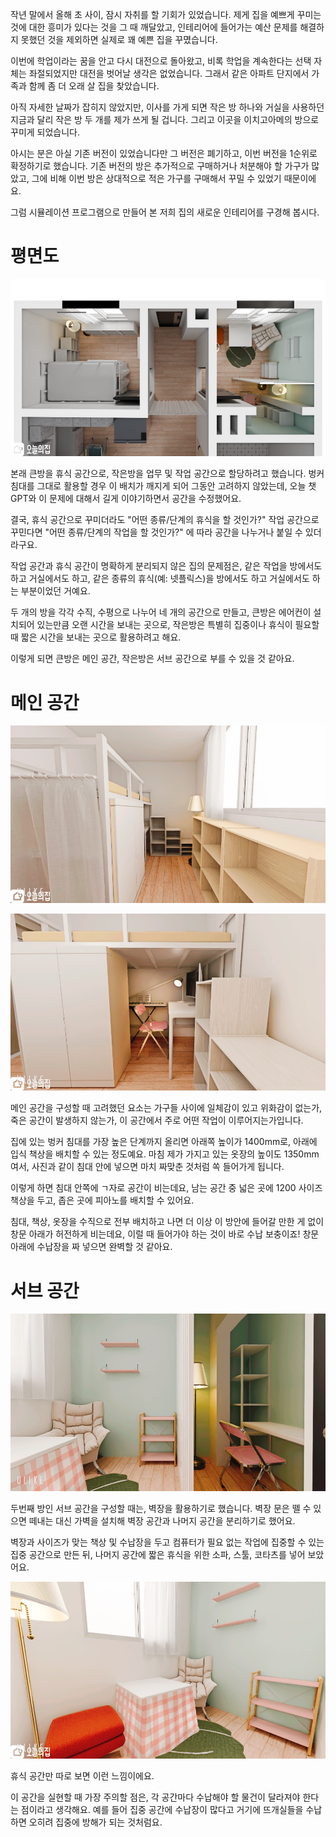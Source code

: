 작년 말에서 올해 초 사이, 잠시 자취를 할 기회가 있었습니다. 제게 집을 예쁘게 꾸미는 것에 대한 흥미가 있다는 것을 그 때 깨달았고, 인테리어에 들어가는 예산 문제를 해결하지 못했던 것을 제외하면 실제로 꽤 예쁜 집을 꾸몄습니다. 

이번에 학업이라는 꿈을 안고 다시 대전으로 돌아왔고, 비록 학업을 계속한다는 선택 자체는 좌절되었지만 대전을 벗어날 생각은 없었습니다. 그래서 같은 아파트 단지에서 가족과 함께 좀 더 오래 살 집을 찾았습니다. 

아직 자세한 날짜가 잡히지 않았지만, 이사를 가게 되면 작은 방 하나와 거실을 사용하던 지금과 달리 작은 방 두 개를 제가 쓰게 될 겁니다. 그리고 이곳을 이치고아메의 방으로 꾸미게 되었습니다.

아시는 분은 아실 기존 버전이 있었습니다만 그 버전은 폐기하고, 이번 버전을 1순위로 확정하기로 했습니다. 기존 버전의 방은 추가적으로 구매하거나 처분해야 할 가구가 많았고, 그에 비해 이번 방은 상대적으로 적은 가구를 구매해서 꾸밀 수 있었기 때문이에요.

그럼 시뮬레이션 프로그램으로 만들어 본 저희 집의 새로운 인테리어를 구경해 봅시다. 

# 평면도

![](./assets/blog/plan-1.png)

본래 큰방을 휴식 공간으로, 작은방을 업무 및 작업 공간으로 할당하려고 했습니다. 벙커 침대를 그대로 활용할 경우 이 배치가 깨지게 되어 그동안 고려하지 않았는데, 오늘 챗GPT와 이 문제에 대해서 길게 이야기하면서 공간을 수정했어요.

결국, 휴식 공간으로 꾸미더라도 "어떤 종류/단계의 휴식을 할 것인가?" 작업 공간으로 꾸민다면 "어떤 종류/단계의 작업을 할 것인가?" 에 따라 공간을 나누거나 붙일 수 있더라구요.

작업 공간과 휴식 공간이 명확하게 분리되지 않은 집의 문제점은, 같은 작업을 방에서도 하고 거실에서도 하고, 같은 종류의 휴식(예: 넷플릭스)을 방에서도 하고 거실에서도 하는 부분이었던 거예요.

두 개의 방을 각각 수직, 수평으로 나누어 네 개의 공간으로 만들고, 큰방은 에어컨이 설치되어 있는만큼 오랜 시간을 보내는 곳으로, 작은방은 특별히 집중이나 휴식이 필요할 때 짧은 시간을 보내는 곳으로 활용하려고 해요.

이렇게 되면 큰방은 메인 공간, 작은방은 서브 공간으로 부를 수 있을 것 같아요.

# 메인 공간

![](./assets/1_front.jpeg)

![](./assets/1_inside.jpeg)

메인 공간을 구성할 때 고려했던 요소는 가구들 사이에 일체감이 있고 위화감이 없는가, 죽은 공간이 발생하지 않는가, 이 공간에서 주로 어떤 작업이 이루어지는가입니다.

집에 있는 벙커 침대를 가장 높은 단계까지 올리면 아래쪽 높이가 1400mm로, 아래에 입식 책상을 배치할 수 있는 정도예요. 마침 제가 가지고 있는 옷장의 높이도 1350mm여서, 사진과 같이 침대 안에 넣으면 마치 짜맞춘 것처럼 쏙 들어가게 됩니다.

이렇게 하면 침대 안쪽에 ㄱ자로 공간이 비는데요, 남는 공간 중 넓은 곳에 1200 사이즈 책상을 두고, 좁은 곳에 피아노를 배치할 수 있어요.

침대, 책상, 옷장을 수직으로 전부 배치하고 나면 더 이상 이 방안에 들어갈 만한 게 없이 창문 아래가 허전하게 비는데요, 이럴 때 들어가야 하는 것이 바로 수납 보충이죠! 창문 아래에 수납장을 짜 넣으면 완벽할 것 같아요.

# 서브 공간

![](./assets/2_front.jpeg)

두번째 방인 서브 공간을 구성할 때는, 벽장을 활용하기로 했습니다. 벽장 문은 뗄 수 있으면 떼내는 대신 가벽을 설치해 벽장 공간과 나머지 공간을 분리하기로 했어요.

벽장과 사이즈가 맞는 책상 및 수납장을 두고 컴퓨터가 필요 없는 작업에 집중할 수 있는 집중 공간으로 만든 뒤, 나머지 공간에 짧은 휴식을 위한 소파, 스툴, 코타츠를 넣어 보았어요.

![](./assets/2_inside.jpeg)

휴식 공간만 따로 보면 이런 느낌이에요.

이 공간을 실현할 때 가장 주의할 점은, 각 공간마다 수납해야 할 물건이 달라져야 한다는 점이라고 생각해요. 예를 들어 집중 공간에 수납장이 많다고 거기에 뜨개실들을 수납하면 오히려 집중에 방해가 되는 것처럼요.
